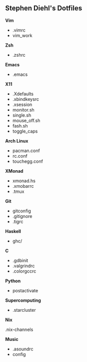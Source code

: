 Stephen Diehl's Dotfiles
------------------------

**Vim**

* .vimrc
* vim_work

**Zsh**

* .zshrc

**Emacs**

* .emacs

**X11**

* .Xdefaults
* .xbindkeysrc
* .xsession
* monitor.sh
* single.sh
* mouse_off.sh
* fash.sh
* toggle_caps

**Arch Linux**

* pacman.conf
* rc.conf
* touchegg.conf

**XMonad**

* xmonad.hs
* .xmobarrc
* .tmux

**Git**

* gitconfig
* .gitignore
* .tigrc

**Haskell**

* ghc/

**C**

* .gdbinit	
* .valgrindrc
* .colorgccrc

**Python**

* postactivate

**Supercomputing**

* .starcluster

**Nix**

.nix-channels

**Music**

* .asoundrc
* config

